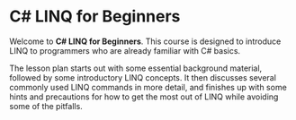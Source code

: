 # C# LINQ for Beginners
Welcome to **C# LINQ for Beginners**. This course is designed to introduce LINQ to programmers who are already familiar with C# basics.

The lesson plan starts out with some essential background material, followed by some introductory LINQ concepts. It then discusses several commonly used LINQ commands in more detail, and finishes up with some hints and precautions for how to get the most out of LINQ while avoiding some of the pitfalls.
